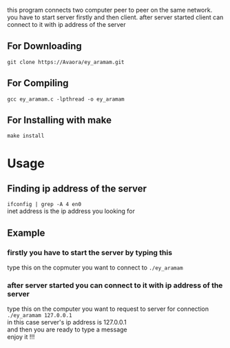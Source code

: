 this program connects two computer peer to peer on the same network.
you have to start server firstly and then client.
after server started client can connect to it with ip address of the server  
## For Downloading
`git clone https://Avaora/ey_aramam.git`

## For Compiling
`gcc ey_aramam.c -lpthread -o ey_aramam`

## For Installing with make
`make install`

# Usage
## Finding ip address of the server
`ifconfig | grep -A 4 en0`  
inet address is the ip address you looking for
## Example
### firstly you have to start the server by typing this  
type this on the copmuter you want to connect to
`./ey_aramam`  
### after server started you can connect to it with ip address of the server
type this on the computer you want to request to server for connection
`./ey_aramam 127.0.0.1`  
in this case server's ip address is 127.0.0.1  
and then you are ready to type a message  
enjoy it !!!
